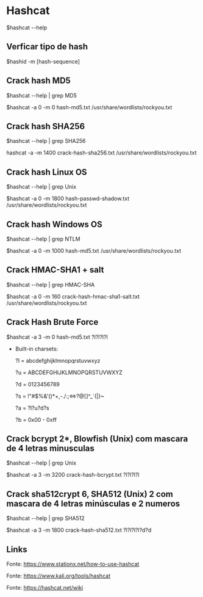 # Hashcat

$hashcat --help

## Verficar tipo de hash

$hashid -m [hash-sequence]

## Crack hash MD5

$hashcat --help | grep MD5

$hashcat -a 0 -m 0 hash-md5.txt /usr/share/wordlists/rockyou.txt

## Crack hash SHA256

$hashcat --help | grep SHA256

hashcat -a -m 1400 crack-hash-sha256.txt /usr/share/wordlists/rockyou.txt

## Crack hash Linux OS

$hashcat --help | grep Unix

$hashcat -a 0 -m 1800 hash-passwd-shadow.txt /usr/share/wordlists/rockyou.txt

## Crack hash Windows OS

$hashcat --help | grep NTLM

$hashcat -a 0 -m 1000 hash-md5.txt /usr/share/wordlists/rockyou.txt

## Crack HMAC-SHA1 + salt

$hashcat --help | grep HMAC-SHA

$hashcat -a 0 -m 160 crack-hash-hmac-sha1-salt.txt /usr/share/wordlists/rockyou.txt

## Crack Hash Brute Force

$hashcat -a 3 -m 0 hash-md5.txt ?l?l?l?l

* Built-in charsets:

   ?l = abcdefghijklmnopqrstuvwxyz

   ?u = ABCDEFGHIJKLMNOPQRSTUVWXYZ

   ?d = 0123456789

   ?s =  !"#$%&'()*+,-./:;<=>?@[\]^_`{|}~

   ?a = ?l?u?d?s

   ?b = 0x00 - 0xff


## Crack bcrypt $2*$, Blowfish (Unix) com mascara de 4 letras minusculas

$hashcat --help | grep Unix

$hashcat -a 3 -m 3200 crack-hash-bcrypt.txt ?l?l?l?l

## Crack sha512crypt $6$, SHA512 (Unix) 2 com mascara de 4 letras minúsculas e 2 numeros

$hashcat --help | grep SHA512

$hashcat -a 3 -m 1800 crack-hash-sha512.txt ?l?l?l?l?d?d

## Links

Fonte: https://www.stationx.net/how-to-use-hashcat

Fonte: https://www.kali.org/tools/hashcat

Fonte: https://hashcat.net/wiki

